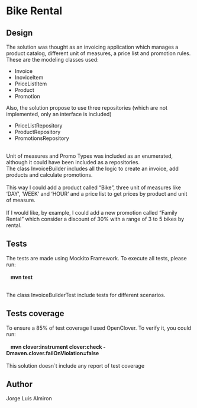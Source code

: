 # Bike Rental

## Design

The solution was thought as an invoicing application which manages a product catalog, different unit of measures, a price list and promotion rules. <br />
These are the modeling classes used: <br>
- Invoice
- InoviceItem
- PriceListItem
- Product
- Promotion

Also, the solution propose to use three repositories (which are not implemented, only an interface is included) <br>
- PriceListRepository
- ProductRepository
- PromotionsRepository
<br>
Unit of measures and Promo Types was included as an enumerated, although it could have been included as a repositories.
<br>
The class InvoiceBuilder includes all the logic to create an invoice, add products and calculate promotions.
<br><br>
This way I could add a product called “Bike”, three unit of measures like ‘DAY’, ‘WEEK’ and ‘HOUR’ and a price list to get prices by product and unit of measure. <br /> <br>
If I would like, by example, I could add a new promotion called “Family Rental” which consider a discount of 30% with a range of 3 to 5 bikes by rental.<br />





## Tests
The tests are made using Mockito Framework. To execute all tests, please run: <br /> <br />
&nbsp;&nbsp;&nbsp;**mvn test** <br /> <br />

The class InvoiceBuilderTest include tests for different scenarios.

## Tests coverage
To ensure a 85% of test coverage I used OpenClover. To verify it, you could run: <br /> <br />
&nbsp;&nbsp;&nbsp;**mvn clover:instrument clover:check  -Dmaven.clover.failOnViolation=false**
<br /> <br />
This solution doesn´t include any report of test coverage

## Author
Jorge Luis Almiron
